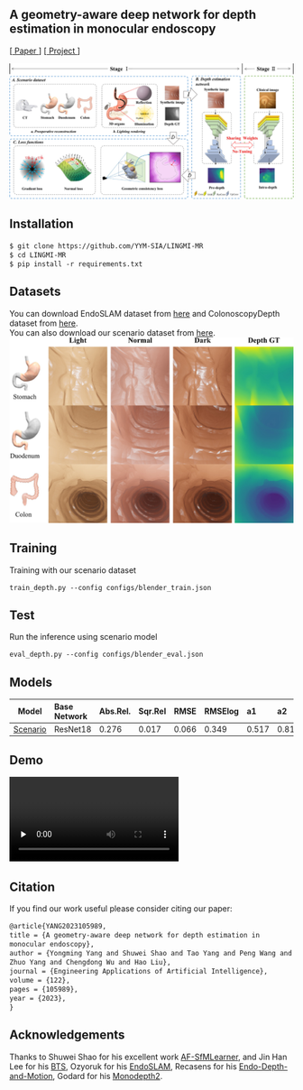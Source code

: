 ## A geometry-aware deep network for depth estimation in monocular endoscopy
[[ Paper ](https://doi.org/10.1016/j.engappai.2023.105989)] [[ Project ](https://github.com/YYM-SIA/LINGMI-MR)]  
  
![alt](files/structure.jpg)
  

## Installation
```
$ git clone https://github.com/YYM-SIA/LINGMI-MR  
$ cd LINGMI-MR
$ pip install -r requirements.txt  
```
  
## Datasets
You can download EndoSLAM dataset from [here](https://github.com/CapsuleEndoscope/EndoSLAM) and ColonoscopyDepth dataset from [here](http://cmic.cs.ucl.ac.uk/ColonoscopyDepth/).  
You can also download our scenario dataset from [here](https://mega.nz/file/vcQhzBrK#dVLeAA0g6PKsEhJfVEme54F8ap5wefQ6cET1dZoCgeE).  
![alt](files/dataset.jpg)
  
## Training
Training with our scenario dataset
```
train_depth.py --config configs/blender_train.json
```

## Test
Run the inference using scenario model
```
eval_depth.py --config configs/blender_eval.json
```  

## Models
Model|Base Network|Abs.Rel.|Sqr.Rel|RMSE|RMSElog|a1|a2|a3|
--|:--|:--|:--|:--|:--|:--|:--|:--|
[Scenario](https://mega.nz/file/SZxQ3CKC#LXYnA-I4yRtS6ADS6Aqpad6uXcvbPn4Pzl6XlxEaJVs)|ResNet18|0.276|0.017|0.066|0.349|0.517|0.819|0.941

## Demo
<video id="video" controls="" preload="none">
      <source id="mp4" src="files/video.mp4" type="video/mp4">
</video>

## Citation
If you find our work useful please consider citing our paper:
```
@article{YANG2023105989,
title = {A geometry-aware deep network for depth estimation in monocular endoscopy},
author = {Yongming Yang and Shuwei Shao and Tao Yang and Peng Wang and Zhuo Yang and Chengdong Wu and Hao Liu},
journal = {Engineering Applications of Artificial Intelligence},
volume = {122},
pages = {105989},
year = {2023},
}
```

## Acknowledgements
Thanks to Shuwei Shao for his excellent work [AF-SfMLearner](https://github.com/ShuweiShao/AF-SfMLearner), and Jin Han Lee for his [BTS](https://github.com/cleinc/bts), Ozyoruk for his [EndoSLAM](https://github.com/CapsuleEndoscope/EndoSLAM), Recasens for his [Endo-Depth-and-Motion](https://davidrecasens.github.io/EndoDepthAndMotion), Godard for his [Monodepth2](https://github.com/nianticlabs/monodepth2).